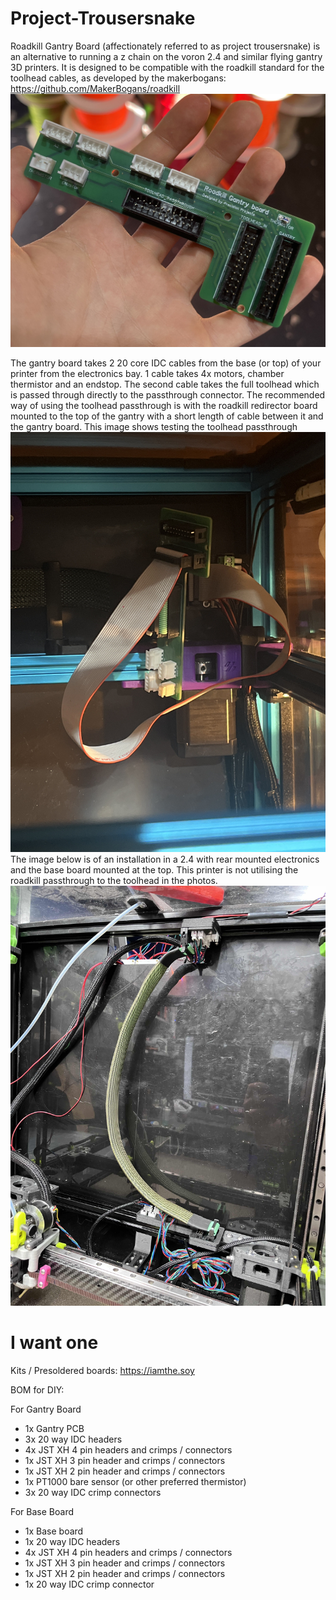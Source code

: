 # Project-Trousersnake

Roadkill Gantry Board (affectionately referred to as project trousersnake) is an alternative to running a z chain on the voron 2.4 and similar flying gantry 3D printers. It is designed to be compatible with the roadkill standard for the toolhead cables, as developed by the makerbogans: https://github.com/MakerBogans/roadkill
![assembled pcb](https://github.com/iamthesoy/Project-Trousersnake/blob/main/Images/First%20board.jpg?raw=true)

The gantry board takes 2 20 core IDC cables from the base (or top) of your printer from the electronics bay. 1 cable takes 4x motors, chamber thermistor and an endstop. The second cable takes the full toolhead which is passed through directly to the passthrough connector. The recommended way of using the toolhead passthrough is with the roadkill redirector board mounted to the top of the gantry with a short length of cable between it and the gantry board. This image shows testing the toolhead passthrough
![testing on trident](https://github.com/iamthesoy/Project-Trousersnake/blob/main/Images/toolheadtesting.jpg?raw=true)
The image below is of an installation in a 2.4 with rear mounted electronics and the base board mounted at the top. This printer is not utilising the roadkill passthrough to the toolhead in the photos. 
![installed on voron 2.4](https://github.com/iamthesoy/Project-Trousersnake/blob/main/Images/IMG_2058.jpg?raw=true)


# I want one
Kits / Presoldered boards:
https://iamthe.soy

BOM for DIY:

For Gantry Board
 - 1x Gantry PCB 
 - 3x 20 way IDC headers 
 - 4x JST XH 4 pin headers and crimps / connectors 
 - 1x JST XH 3 pin header and crimps / connectors 
 - 1x JST XH 2 pin header and crimps / connectors 
 - 1x PT1000 bare sensor (or other preferred thermistor) 
 - 3x 20 way IDC crimp connectors
 
 For Base Board
  - 1x Base board 
 - 1x 20 way IDC headers 
 - 4x JST XH 4 pin headers and crimps / connectors 
 - 1x JST XH 3 pin header and crimps / connectors 
 - 1x JST XH 2 pin header and crimps / connectors 
 - 1x 20 way IDC crimp connector

